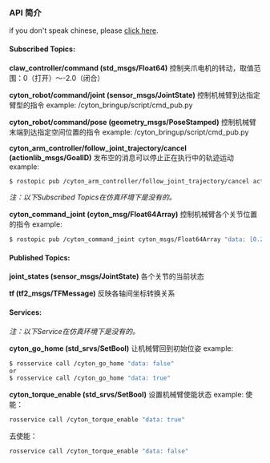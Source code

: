 ### API 简介
if you don't speak chinese, please [click here](./API_description_english.md).
#### Subscribed Topics:

**claw_controller/command (std_msgs/Float64)**
控制夹爪电机的转动，取值范围：0（打开）～-2.0（闭合）

**cyton_robot/command/joint (sensor_msgs/JointState)**
控制机械臂到达指定臂型的指令
example: /cyton_bringup/script/cmd_pub.py

**cyton_robot/command/pose (geometry_msgs/PoseStamped)**
控制机械臂末端到达指定空间位置的指令
example: /cyton_bringup/script/cmd_pub.py

**cyton_arm_controller/follow_joint_trajectory/cancel (actionlib_msgs/GoalID)**
发布空的消息可以停止正在执行中的轨迹运动
example:
```sh
$ rostopic pub /cyton_arm_controller/follow_joint_trajectory/cancel actionlib_msgs/GoalID -- {}
```
*注：以下Subscribed Topics在仿真环境下是没有的。*

**cyton_command_joint (cyton_msg/Float64Array)**
控制机械臂各个关节位置的指令
example:
```sh
$ rostopic pub /cyton_command_joint cyton_msgs/Float64Array "data: [0.2, 0.2, 0.2, 0.2, 0.2, 0.2, 0.2, -0.2]"
```

#### Published Topics:

**joint_states (sensor_msgs/JointState)**
各个关节的当前状态

**tf (tf2_msgs/TFMessage)**
反映各轴间坐标转换关系

#### Services:
*注：以下Service在仿真环境下是没有的。*

**cyton_go_home (std_srvs/SetBool)**
让机械臂回到初始位姿
example:
```sh
$ rosservice call /cyton_go_home "data: false"
or
$ rosservice call /cyton_go_home "data: true"
```

**cyton_torque_enable (std_srvs/SetBool)**
设置机械臂使能状态
example:
使能：
```sh
rosservice call /cyton_torque_enable "data: true" 
```
去使能：
```sh
rosservice call /cyton_torque_enable "data: false" 
```
